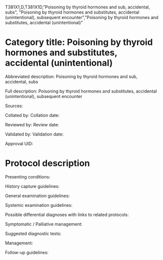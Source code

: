 T381X1,D,T381X1D,"Poisoning by thyroid hormones and sub, accidental, subs", "Poisoning by thyroid hormones and substitutes, accidental (unintentional), subsequent encounter","Poisoning by thyroid hormones and substitutes, accidental (unintentional)"
# Category title: Poisoning by thyroid hormones and substitutes, accidental (unintentional)

Abbreviated description: Poisoning by thyroid hormones and sub, accidental, subs

Full description: Poisoning by thyroid hormones and substitutes, accidental (unintentional), subsequent encounter

Sources:

Collated by:
Collation date:

Reviewed by:
Review date:

Validated by:
Validation date:

Approval UID:

# Protocol description

Presenting conditions:

History capture guidelines:

General examination guidelines:

Systemic examination guidelines:

Possible differential diagnoses with links to related protocols:

Symptomatic / Palliative management:

Suggested diagnostic tests:

Management:

Follow-up guidelines:
